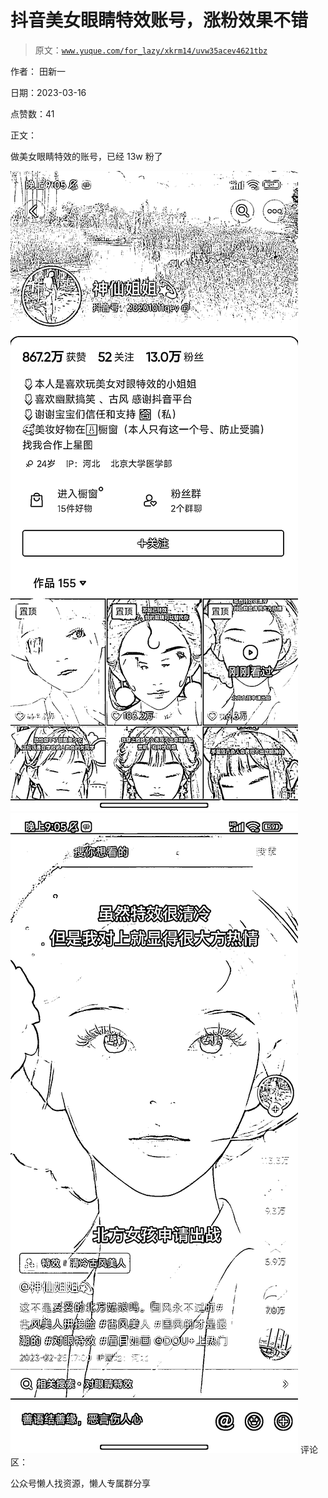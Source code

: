 # 抖音美女眼睛特效账号，涨粉效果不错

> 原文：[`www.yuque.com/for_lazy/xkrm14/uvw35acev4621tbz`](https://www.yuque.com/for_lazy/xkrm14/uvw35acev4621tbz)



作者： 田新一



日期：2023-03-16



点赞数：41

<ne-hole id="ue168172a" data-lake-id="ue168172a">

正文：



做美女眼睛特效的账号，已经 13w 粉了



![](img/77ad78059d55793bd7858b400670dc79.png)  <ne-p id="u876324b7" data-lake-id="u876324b7">![](img/f9c331c82629a774aad614af6f8afb32.png)  <ne-hole id="u13118847" data-lake-id="u13118847"><ne-p id="ua2da0a7b" data-lake-id="ua2da0a7b">评论区：

<ne-hole id="u7705723c" data-lake-id="u7705723c">

公众号懒人找资源，懒人专属群分享

</ne-hole></ne-hole></ne-p></ne-p></ne-hole>
